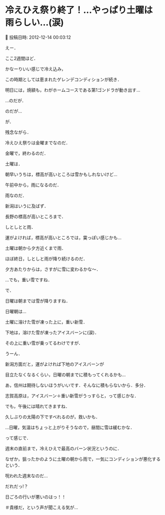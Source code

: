 # 冷えひえ祭り終了！…やっぱり土曜は雨らしい…(涙)

📅 投稿日時: 2012-12-14 00:03:12

えー．


ここ2週間ほど．


かなーりいい感じで冷え込み，


この時期としては恵まれたゲレンデコンディションが続き．


明日には，焼額も，わがホームコースである第1ゴンドラが動き出す…


…のだが．


のだが…





が．


残念ながら．


冷えひえ祭りは金曜までなのだ．


金曜で，終わるのだ．


土曜は．


朝早いうちは，標高が高いところは雪かもしれないけど…





午前中から，雨になるのだ．


雨なのだ．


新潟はいうに及ばず．


長野の標高が高いところまで．


しとしとと雨．


運がよければ，標高が高いところでは，霙っぽい感じかも…





土曜は朝から夕方近くまで雨．


ほぼ終日，しとしと雨が降り続けるのだ．


夕方あたりからは，さすがに雪に変わるかな～．


…でも，重い雪ですね．





で．


日曜は朝までは雪が降りますね．


日曜朝は…


土曜に溶けた雪が凍った上に，重い新雪．


下地は，溶けた雪が凍ったアイスバーンに(涙)．


その上に重い雪が乗ってるわけですが．


うーん．


新潟方面だと，運がよければ下地のアイスバーンが


目立たなくなるくらい，日曜の朝までに積もってくれるかも…





あ，信州は期待しないほうがいいです．そんなに積もらないから．多分．


志賀高原は，アイスバーン＋重い新雪がうっすらと，って感じかな．





でも，午後には晴れてきますね．


久しぶりの太陽の下ですべれるのが，救いかも．





…日曜，気温はちょっと上がりそうなので，昼間に雪は緩むかな．





って感じで．


週末の直前まで，冷えひえで最高のバーン状況というのに．





なぜか，狙ったかのように土曜の朝から雨で，一気にコンディションが悪化するという．


呪われた週末なのだ…





だれだっ!？


日ごろの行いが悪いのはっ！！


＃貴様だ，という声が聞こえる気が…
